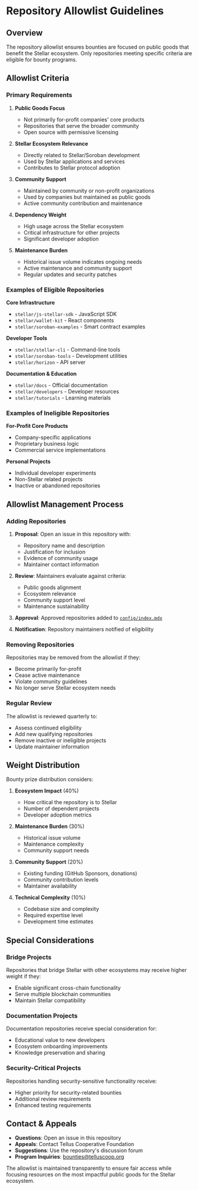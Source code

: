 # Repository Allowlist Guidelines

## Overview

The repository allowlist ensures bounties are focused on public goods that benefit the Stellar ecosystem. Only repositories meeting specific criteria are eligible for bounty programs.

## Allowlist Criteria

### Primary Requirements

1. **Public Goods Focus**
   - Not primarily for-profit companies' core products
   - Repositories that serve the broader community
   - Open source with permissive licensing

2. **Stellar Ecosystem Relevance**
   - Directly related to Stellar/Soroban development
   - Used by Stellar applications and services
   - Contributes to Stellar protocol adoption

3. **Community Support**
   - Maintained by community or non-profit organizations
   - Used by companies but maintained as public goods
   - Active community contribution and maintenance

4. **Dependency Weight**
   - High usage across the Stellar ecosystem
   - Critical infrastructure for other projects
   - Significant developer adoption

5. **Maintenance Burden**
   - Historical issue volume indicates ongoing needs
   - Active maintenance and community support
   - Regular updates and security patches

### Examples of Eligible Repositories

**Core Infrastructure**
- `stellar/js-stellar-sdk` - JavaScript SDK
- `stellar/wallet-kit` - React components
- `stellar/soroban-examples` - Smart contract examples

**Developer Tools**
- `stellar/stellar-cli` - Command-line tools
- `stellar/soroban-tools` - Development utilities
- `stellar/horizon` - API server

**Documentation & Education**
- `stellar/docs` - Official documentation
- `stellar/developers` - Developer resources
- `stellar/tutorials` - Learning materials

### Examples of Ineligible Repositories

**For-Profit Core Products**
- Company-specific applications
- Proprietary business logic
- Commercial service implementations

**Personal Projects**
- Individual developer experiments
- Non-Stellar related projects
- Inactive or abandoned repositories

## Allowlist Management Process

### Adding Repositories

1. **Proposal**: Open an issue in this repository with:
   - Repository name and description
   - Justification for inclusion
   - Evidence of community usage
   - Maintainer contact information

2. **Review**: Maintainers evaluate against criteria:
   - Public goods alignment
   - Ecosystem relevance
   - Community support level
   - Maintenance sustainability

3. **Approval**: Approved repositories added to [`config/index.mdx`](../config/index.mdx)
4. **Notification**: Repository maintainers notified of eligibility

### Removing Repositories

Repositories may be removed from the allowlist if they:
- Become primarily for-profit
- Cease active maintenance
- Violate community guidelines
- No longer serve Stellar ecosystem needs

### Regular Review

The allowlist is reviewed quarterly to:
- Assess continued eligibility
- Add new qualifying repositories
- Remove inactive or ineligible projects
- Update maintainer information

## Weight Distribution

Bounty prize distribution considers:

1. **Ecosystem Impact** (40%)
   - How critical the repository is to Stellar
   - Number of dependent projects
   - Developer adoption metrics

2. **Maintenance Burden** (30%)
   - Historical issue volume
   - Maintenance complexity
   - Community support needs

3. **Community Support** (20%)
   - Existing funding (GitHub Sponsors, donations)
   - Community contribution levels
   - Maintainer availability

4. **Technical Complexity** (10%)
   - Codebase size and complexity
   - Required expertise level
   - Development time estimates

## Special Considerations

### Bridge Projects
Repositories that bridge Stellar with other ecosystems may receive higher weight if they:
- Enable significant cross-chain functionality
- Serve multiple blockchain communities
- Maintain Stellar compatibility

### Documentation Projects
Documentation repositories receive special consideration for:
- Educational value to new developers
- Ecosystem onboarding improvements
- Knowledge preservation and sharing

### Security-Critical Projects
Repositories handling security-sensitive functionality receive:
- Higher priority for security-related bounties
- Additional review requirements
- Enhanced testing requirements

## Contact & Appeals

- **Questions**: Open an issue in this repository
- **Appeals**: Contact Tellus Cooperative Foundation
- **Suggestions**: Use the repository's discussion forum
- **Program Inquiries**: bounties@telluscoop.org

The allowlist is maintained transparently to ensure fair access while focusing resources on the most impactful public goods for the Stellar ecosystem.
